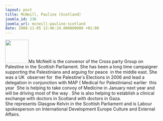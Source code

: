 ```yaml
---
layout: post
title: McNeill, Pauline (Scotland)
joomla_id: 236
joomla_url: mcneill-pauline-scotland
date: 2008-11-05 12:46:24.000000000 +01:00
---
```

<img src="http://www.freegaza.org/uploads/passengers/" width="75" />Ms McNeill is the convenor of the Cross party Group on Palestine in the Scottish Parliament. She has been a long time campaigner supporting the Palestinians and arguing for peace&nbsp; in the middle east. She was a UK&nbsp; observer for&nbsp; the Palestine\'s Elections in 2006 and lead a delegation in conjunction with MAP ( Medical for Palestinians) earlier&nbsp; this year&nbsp; She is helping to take convoy of Medicine in January next year and will be driving most of the way . She is also helping to establish a clinical exchange with doctors in Scotland with doctors in Gaza.<br />She represents Glasgow Kelvin in the Scottish Parliament and is Labour spokesperson on International Development Europe Culture and External Affairs.<p><a href=""></a></p>
